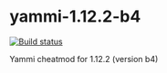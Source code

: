 # yammi-1.12.2-b4
[![Build status](https://ci.appveyor.com/api/projects/status/5a7v868rw7pyd61t/branch/master?svg=true)](https://ci.appveyor.com/project/radioegor146/yammi-1-12-2-b4/branch/master)

Yammi cheatmod for 1.12.2 (version b4)